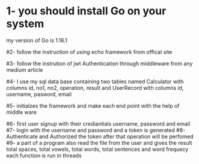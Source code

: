 # 1- you should install Go on your system 
my version of Go is 1.18.1

#2- follow the instruction of using echo framework from offical site

#3- follow the instrution of jwt Authentication through middleware from any medium article 

#4- I use my sql data base
containing two tables named Calculator with columns id, no1, no2, operation, result and UserRecord with columns id, username, pasword, email

#5- initialzes the framework and make each end point with the help of middle ware 

#6- first user signup with their crediantials username, password and email 
#7- login with the username and password and a token is generated 
#8- Authenticate and Authorized the token after that operation will be perfomed 
#9- a part of a program also read the file from the user and gives the result total spaces, total vowels, total words, total sentences and word frequecy each 
function is run in threads 
